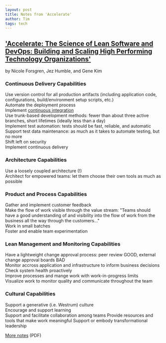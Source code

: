 ```yaml
---
layout: post
title: Notes from 'Accelerate'
author: Tim
tags: tech
---
```


## ['Accelerate: The Science of Lean Software and DevOps: Building and Scaling High Performing Technology Organizations'](https://www.amazon.com/Accelerate-Software-Performing-Technology-Organizations/dp/1942788339/ref=sr_1_1?keywords=accelerate&qid=1567118731&s=gateway&sr=8-1)  
by Nicole Forsgren, Jez Humble, and Gene Kim  

### Continuous Delivery Capabilities 
Use version control for all production artifacts (including application code, configurations, build/environment setup scripts, etc.)  
Automate the deployment process  
Implement [continuous integration](https://en.wikipedia.org/wiki/Continuous_integration)  
Use trunk-based development methods: fewer than about three active branches, short lifetimes (ideally less than a day)  
Implement test automation: tests should be fast, reliable, and automatic  
Support test data maintenance: as much as it takes to automate testing, but no more  
Shift left on security  
Implement continuous delivery  

### Architecture Capabilities  
Use a loosely coupled architecture (!)  
Architect for empowered teams: let them choose their own tools as much as possible  

### Product and Process Capabilities  
Gather and implement customer feedback  
Make the flow of work visible through the value stream: "Teams should have a good understanding of and visibility into the flow of work from the business all the way through the customers..."  
Work in small batches  
Foster and enable team experimentation  

### Lean Management and Monitoring Capabilities  
Have a lightweight change approval process: peer review GOOD, external change approval boards BAD  
Monitor accross application and infrastructure to inform business decisions  
Check system health proactively  
Improve processes and mange work with work-in-progress limits  
Visualize work to monitor quality and communicate throughout the team  

### Cultural Capabilities  
Support a generative (i.e. Westrum) culture  
Encourage and support learning  
Support and facilitate collaboration among teams
Provide resources and tools that make work meaningful
Support or embody transformational leadership

[More notes](https://devops-research.com/assets/transformation_practices.pdf) (PDF)
